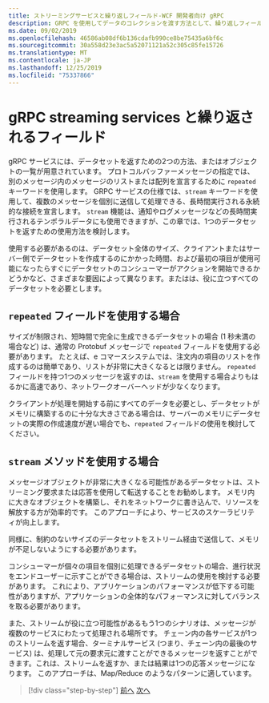 ```yaml
---
title: ストリーミングサービスと繰り返しフィールド-WCF 開発者向け gRPC
description: GRPC を使用してデータのコレクションを渡す方法として、繰り返しフィールドをストリーミングサービスに比較します。
ms.date: 09/02/2019
ms.openlocfilehash: 46586ab08df6b136cdafb990ce8be75435a6bf6c
ms.sourcegitcommit: 30a558d23e3ac5a52071121a52c305c85fe15726
ms.translationtype: MT
ms.contentlocale: ja-JP
ms.lasthandoff: 12/25/2019
ms.locfileid: "75337866"
---
```

# <a name="grpc-streaming-services-versus-repeated-fields"></a>gRPC streaming services と繰り返されるフィールド

gRPC サービスには、データセットを返すための2つの方法、またはオブジェクトの一覧が用意されています。 プロトコルバッファーメッセージの指定では、別のメッセージ内のメッセージのリストまたは配列を宣言するために `repeated` キーワードを使用します。 GRPC サービスの仕様では、`stream` キーワードを使用して、複数のメッセージを個別に送信して処理できる、長時間実行される永続的な接続を宣言します。 `stream` 機能は、通知やログメッセージなどの長時間実行されるテンポラルデータにも使用できますが、この章では、1つのデータセットを返すための使用方法を検討します。

使用する必要があるのは、データセット全体のサイズ、クライアントまたはサーバー側でデータセットを作成するのにかかった時間、および最初の項目が使用可能になったらすぐにデータセットのコンシューマーがアクションを開始できるかどうかなど、さまざまな要因によって異なります。またはは、役に立つすべてのデータセットを必要とします。

## <a name="when-to-use-repeated-fields"></a>`repeated` フィールドを使用する場合

サイズが制限され、短時間で完全に生成できるデータセットの場合 (1 秒未満の場合など) は、通常の Protobuf メッセージで `repeated` フィールドを使用する必要があります。 たとえば、e コマースシステムでは、注文内の項目のリストを作成するのは簡単であり、リストが非常に大きくなるとは限りません。 `repeated` フィールドを持つ1つのメッセージを返すのは、`stream` を使用する場合よりもはるかに高速であり、ネットワークオーバーヘッドが少なくなります。

クライアントが処理を開始する前にすべてのデータを必要とし、データセットがメモリに構築するのに十分な大きさである場合は、サーバーのメモリにデータセットの実際の作成速度が遅い場合でも、`repeated` フィールドの使用を検討してください。

## <a name="when-to-use-stream-methods"></a>`stream` メソッドを使用する場合

メッセージオブジェクトが非常に大きくなる可能性があるデータセットは、ストリーミング要求または応答を使用して転送することをお勧めします。 メモリ内に大きなオブジェクトを構築し、それをネットワークに書き込んで、リソースを解放する方が効率的です。 このアプローチにより、サービスのスケーラビリティが向上します。

同様に、制約のないサイズのデータセットをストリーム経由で送信して、メモリが不足しないようにする必要があります。

コンシューマーが個々の項目を個別に処理できるデータセットの場合、進行状況をエンドユーザーに示すことができる場合は、ストリームの使用を検討する必要があります。 これにより、アプリケーションのパフォーマンスが低下する可能性がありますが、アプリケーションの全体的なパフォーマンスに対してバランスを取る必要があります。

また、ストリームが役に立つ可能性があるもう1つのシナリオは、メッセージが複数のサービスにわたって処理される場所です。 チェーン内の各サービスが1つのストリームを返す場合、ターミナルサービス (つまり、チェーン内の最後のサービス) は、処理して元の要求元に渡すことができるメッセージを返すことができます。これは、ストリームを返すか、または結果は1つの応答メッセージになります。 このアプローチは、Map/Reduce のようなパターンに適しています。

>[!div class="step-by-step"]
>[前へ](migrate-duplex-services.md)
>[次へ](client-libraries.md)
